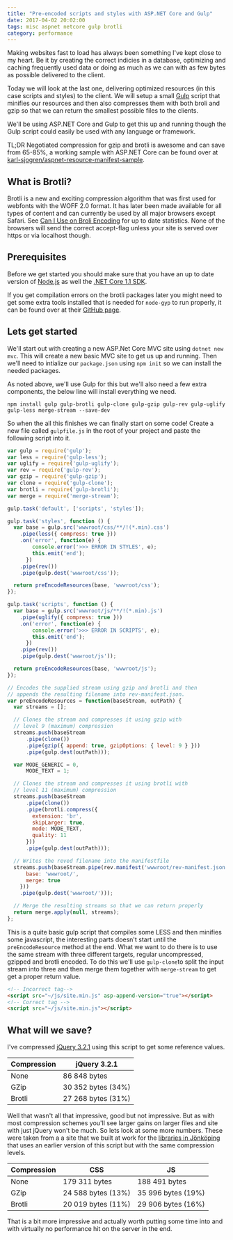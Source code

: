 ```yaml
---
title: "Pre-encoded scripts and styles with ASP.NET Core and Gulp"
date: 2017-04-02 20:02:00
tags: misc aspnet netcore gulp brotli
category: performance
---
```


Making websites fast to load has always been something I've kept close to my heart. Be it by
creating the correct indicies in a database, optimizing and caching frequently used data or
doing as much as we can with as few bytes as possible delivered to the client.

Today we will look at the last one, delivering optimized resources (in this case scripts and
styles) to the client. We will setup a small [Gulp](http://gulpjs.com/) script that minifies
our resources and then also compresses them with both broli and gzip so that we can return the
smallest possible files to the clients.

We'll be using ASP.NET Core and Gulp to get this up and running though the Gulp script could easily
be used with any language or framework.

TL;DR Negotiated compression for gzip and brotli is awesome and can save from 65-85%,
a working sample with ASP.NET Core can be found over at
[karl-sjogren/aspnet-resource-manifest-sample](https://github.com/karl-sjogren/aspnet-resource-manifest-sample).

## What is Brotli?

Brotli is a new and exciting compression algorithm that was first used for webfonts with the WOFF
2.0 format. It has later been made available for all types of content and can currently be used by
all major browsers except Safari. See [Can I Use on Broli Encoding](http://caniuse.com/#feat=brotli)
for up to date statistics. None of the browsers will send the correct accept-flag unless your site
is served over https or via localhost though.

## Prerequisites

Before we get started you should make sure that you have an up to date version of
[Node.js](https://nodejs.org/en/) as well the
[.NET Core 1.1 SDK](https://www.microsoft.com/net/download/core).

If you get compilation errors on the brotli packages later you might need to get
some extra tools installed that is needed for ``node-gyp`` to run properly, it
can be found over at their [GitHub page](https://github.com/nodejs/node-gyp).

## Lets get started

We'll start out with creating a new ASP.Net Core MVC site using ``dotnet new mvc``. This will create
a new basic MVC site to get us up and running. Then we'll need to intialize our ``package.json`` using
``npm init`` so we can install the needed packages.

As noted above, we'll use Gulp for this but we'll also need a few extra components, the below line
will install everything we need.

```shell
npm install gulp gulp-brotli gulp-clone gulp-gzip gulp-rev gulp-uglify gulp-less merge-stream --save-dev
```

So when the all this finishes we can finally start on some code! Create a new file called ``gulpfile.js``
in the root of your project and paste the following script into it.

```js
var gulp = require('gulp');
var less = require('gulp-less');
var uglify = require('gulp-uglify');
var rev = require('gulp-rev');
var gzip = require('gulp-gzip');
var clone = require('gulp-clone');
var brotli = require('gulp-brotli');
var merge = require('merge-stream');

gulp.task('default', ['scripts', 'styles']);

gulp.task('styles', function () {
  var base = gulp.src('wwwroot/css/**/!(*.min).css')
    .pipe(less({ compress: true }))
    .on('error', function(e) {
        console.error('>>> ERROR IN STYLES', e);
        this.emit('end');
      })
    .pipe(rev())
    .pipe(gulp.dest('wwwroot/css'));

  return preEncodeResources(base, 'wwwroot/css');
});

gulp.task('scripts', function () {
  var base = gulp.src('wwwroot/js/**/!(*.min).js')
    .pipe(uglify({ compress: true }))
    .on('error', function(e) {
        console.error('>>> ERROR IN SCRIPTS', e);
        this.emit('end');
      })
    .pipe(rev())
    .pipe(gulp.dest('wwwroot/js'));

  return preEncodeResources(base, 'wwwroot/js');
});

// Encodes the supplied stream using gzip and brotli and then
// appends the resulting filename into rev-manifest.json.
var preEncodeResources = function(baseStream, outPath) {
  var streams = [];

  // Clones the stream and compresses it using gzip with
  // level 9 (maximum) compression
  streams.push(baseStream
      .pipe(clone())
      .pipe(gzip({ append: true, gzipOptions: { level: 9 } }))
      .pipe(gulp.dest(outPath)));

  var MODE_GENERIC = 0,
      MODE_TEXT = 1;

  // Clones the stream and compresses it using brotli with
  // level 11 (maximum) compression
  streams.push(baseStream
      .pipe(clone())
      .pipe(brotli.compress({
        extension: 'br',
        skipLarger: true,
        mode: MODE_TEXT,
        quality: 11
      }))
      .pipe(gulp.dest(outPath)));

  // Writes the reved filename into the manifestfile
  streams.push(baseStream.pipe(rev.manifest('wwwroot/rev-manifest.json', {
      base: 'wwwroot/',
      merge: true
    }))
    .pipe(gulp.dest('wwwroot/')));

  // Merge the resulting streams so that we can return properly
  return merge.apply(null, streams);
};
```

This is a quite basic gulp script that compiles some LESS and then minifies some javascript,
the interesting parts doesn't start until the ``preEncodeResource`` method at the end. What
we want to do there is to use the same stream with three different targets, regular uncompressed,
gzipped and brotli encoded. To do this we'll use ``gulp-clone``to split the input stream into
three and then merge them together with ``merge-stream`` to get get a proper return value.

```html
<!-- Incorrect tag-->
<script src="~/js/site.min.js" asp-append-version="true"></script>
<!-- Correct tag -->
<script src="~/js/site.min.js"></script>
```

## What will we save?

I've compressed [jQuery 3.2.1](https://code.jquery.com/jquery-3.2.1.min.js) using this script
to get some reference values.

| Compression | jQuery 3.2.1       |
| ----------- | ------------------ |
| None        | 86 848 bytes       |
| GZip        | 30 352 bytes (34%) |
| Brotli      | 27 268 bytes (31%) |

Well that wasn't all that impressive, good but not impressive. But as with most compression
schemes you'll see larger gains on larger files and site with just jQuery won't be much. So
lets look at some more numbers. These were taken from a a site that we built at work for the
[libraries in Jönköping](https://bibliotek.jonkoping.se/) that uses an earlier version of this
script but with the same compression levels.

| Compression | CSS                | JS                 |
| ----------- | ------------------ | ------------------ |
| None        | 179 311 bytes      | 188 491 bytes      |
| GZip        | 24 588 bytes (13%) | 35 996 bytes (19%) |
| Brotli      | 20 019 bytes (11%) | 29 906 bytes (16%) |

That is a bit more impressive and actually worth putting some time into and with virtually no
performance hit on the server in the end.
